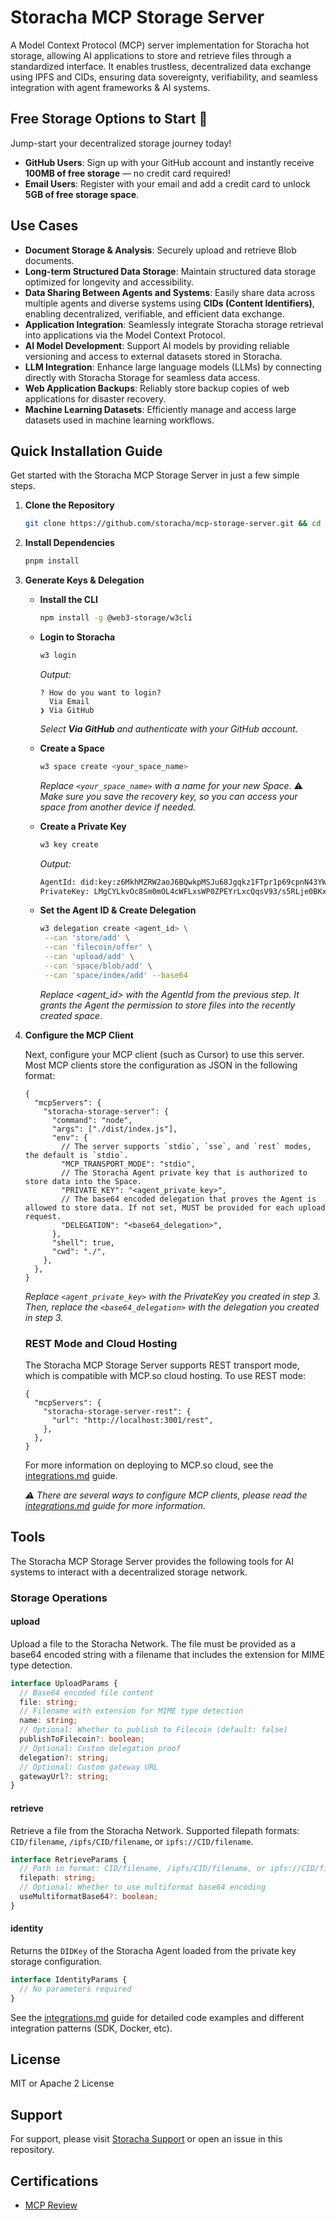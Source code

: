 # Storacha MCP Storage Server

A Model Context Protocol (MCP) server implementation for Storacha hot storage, allowing AI applications to store and retrieve files through a standardized interface. It enables trustless, decentralized data exchange using IPFS and CIDs, ensuring data sovereignty, verifiability, and seamless integration with agent frameworks & AI systems.

## Free Storage Options to Start 🚀

Jump-start your decentralized storage journey today!

- **GitHub Users**: Sign up with your GitHub account and instantly receive **100MB of free storage** — no credit card required!
- **Email Users**: Register with your email and add a credit card to unlock **5GB of free storage space**.

## Use Cases

- **Document Storage & Analysis**: Securely upload and retrieve Blob documents.
- **Long-term Structured Data Storage**: Maintain structured data storage optimized for longevity and accessibility.
- **Data Sharing Between Agents and Systems**: Easily share data across multiple agents and diverse systems using **CIDs (Content Identifiers)**, enabling decentralized, verifiable, and efficient data exchange.
- **Application Integration**: Seamlessly integrate Storacha storage retrieval into applications via the Model Context Protocol.
- **AI Model Development**: Support AI models by providing reliable versioning and access to external datasets stored in Storacha.
- **LLM Integration**: Enhance large language models (LLMs) by connecting directly with Storacha Storage for seamless data access.
- **Web Application Backups**: Reliably store backup copies of web applications for disaster recovery.
- **Machine Learning Datasets**: Efficiently manage and access large datasets used in machine learning workflows.

## Quick Installation Guide

Get started with the Storacha MCP Storage Server in just a few simple steps.

1. **Clone the Repository**

   ```bash
   git clone https://github.com/storacha/mcp-storage-server.git && cd mcp-storage-server
   ```

2. **Install Dependencies**

   ```bash
   pnpm install
   ```

3. **Generate Keys & Delegation**

   - **Install the CLI**
     ```bash
     npm install -g @web3-storage/w3cli
     ```
   - **Login to Storacha**
     ```bash
     w3 login
     ```
     _Output:_
     ```
     ? How do you want to login?
       Via Email
     ❯ Via GitHub
     ```
     _Select **Via GitHub** and authenticate with your GitHub account._
   - **Create a Space**
     ```bash
     w3 space create <your_space_name>
     ```
     _Replace `<your_space_name>` with a name for your new Space_. :warning: _Make sure you save the recovery key, so you can access your space from another device if needed._
   - **Create a Private Key**

     ```bash
     w3 key create
     ```

     _Output:_

     ```txt
     AgentId: did:key:z6MkhMZRW2aoJ6BQwkpMSJu68Jgqkz1FTpr1p69cpnN43YWG
     PrivateKey: LMgCYLkvOc8Sm0mOL4cWFLxsWP0ZPEYrLxcQqsV93/s5RLje0BKx05muAse1Hkvh+sxUW38OcHtpiN1zxfpTJ4ht4jxV0=
     ```

   - **Set the Agent ID & Create Delegation**
     ```bash
     w3 delegation create <agent_id> \
      --can 'store/add' \
      --can 'filecoin/offer' \
      --can 'upload/add' \
      --can 'space/blob/add' \
      --can 'space/index/add' --base64
     ```
     _Replace <agent_id> with the AgentId from the previous step. It grants the Agent the permission to store files into the recently created space_.

4. **Configure the MCP Client**

   Next, configure your MCP client (such as Cursor) to use this server. Most MCP clients store the configuration as JSON in the following format:

   ```jsonc
   {
     "mcpServers": {
       "storacha-storage-server": {
         "command": "node",
         "args": ["./dist/index.js"],
         "env": {
           // The server supports `stdio`, `sse`, and `rest` modes, the default is `stdio`.
           "MCP_TRANSPORT_MODE": "stdio",
           // The Storacha Agent private key that is authorized to store data into the Space.
           "PRIVATE_KEY": "<agent_private_key>",
           // The base64 encoded delegation that proves the Agent is allowed to store data. If not set, MUST be provided for each upload request.
           "DELEGATION": "<base64_delegation>",
         },
         "shell": true,
         "cwd": "./",
       },
     },
   }
   ```

   _Replace `<agent_private_key>` with the PrivateKey you created in step 3. Then, replace the `<base64_delegation>` with the delegation you created in step 3._

   ### REST Mode and Cloud Hosting

   The Storacha MCP Storage Server supports REST transport mode, which is compatible with MCP.so cloud hosting. To use REST mode:

   ```jsonc
   {
     "mcpServers": {
       "storacha-storage-server-rest": {
         "url": "http://localhost:3001/rest",
       },
     },
   }
   ```

   For more information on deploying to MCP.so cloud, see the [integrations.md](https://github.com/storacha/mcp-storage-server/blob/main/docs/integrations.md#mcpso-cloud-hosting) guide.

   _:warning: There are several ways to configure MCP clients, please read the [integrations.md](https://github.com/storacha/mcp-storage-server/blob/main/docs/integrations.md) guide for more information._

## Tools

The Storacha MCP Storage Server provides the following tools for AI systems to interact with a decentralized storage network.

### Storage Operations

#### upload

Upload a file to the Storacha Network. The file must be provided as a base64 encoded string with a filename that includes the extension for MIME type detection.

```typescript
interface UploadParams {
  // Base64 encoded file content
  file: string;
  // Filename with extension for MIME type detection
  name: string;
  // Optional: Whether to publish to Filecoin (default: false)
  publishToFilecoin?: boolean;
  // Optional: Custom delegation proof
  delegation?: string;
  // Optional: Custom gateway URL
  gatewayUrl?: string;
}
```

#### retrieve

Retrieve a file from the Storacha Network. Supported filepath formats: `CID/filename`, `/ipfs/CID/filename`, or `ipfs://CID/filename`.

```typescript
interface RetrieveParams {
  // Path in format: CID/filename, /ipfs/CID/filename, or ipfs://CID/filename
  filepath: string;
  // Optional: Whether to use multiformat base64 encoding
  useMultiformatBase64?: boolean;
}
```

#### identity

Returns the `DIDKey` of the Storacha Agent loaded from the private key storage configuration.

```typescript
interface IdentityParams {
  // No parameters required
}
```

See the [integrations.md](https://github.com/storacha/mcp-storage-server/blob/main/docs/integrations.md) guide for detailed code examples and different integration patterns (SDK, Docker, etc).

## License

MIT or Apache 2 License

## Support

For support, please visit [Storacha Support](https://storacha.network) or open an issue in this repository.

## Certifications
- [MCP Review](https://mcpreview.com/mcp-servers/storacha/mcp-storage-server)
